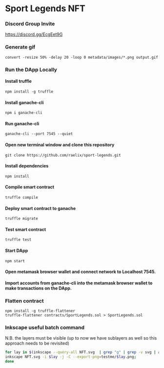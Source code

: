 # Sport Legends NFT

### Discord Group Invite

https://discord.gg/EcgEet9G

### Generate gif
```
convert -resize 50% -delay 20 -loop 0 metadata/images/*.png output.gif
```
### Run the DApp Locally
#### Install truffle
```
npm install -g truffle
```
#### Install ganache-cli
```
npm i ganache-cli
```
#### Run ganache-cli
```
ganache-cli --port 7545 --quiet
```
#### Open new terminal window and clone this repository
```
git clone https://github.com/raelix/sport-legends.git
```
#### Install dependencies
```
npm install
```
#### Compile smart contract
```
truffle compile
```
#### Deploy smart contract to ganache
```
truffle migrate
```
#### Test smart contract
```
truffle test
```
#### Start DApp
```
npm start
```
#### Open metamask browser wallet and connect network to Localhost 7545.
#### Import accounts from ganache-cli into the metamask browser wallet to make transactions on the DApp.

### Flatten contract
```
npm install -g truffle-flattener
truffle-flattener contracts/SportLegends.sol > SportLegends.sol
```


### Inkscape useful batch command
N.B. the layers must be visible (up to now we have sublayers as well so this approach needs to be revisited)
```bash
for lay in $(inkscape --query-all NFT.svg  | grep "g" | grep -v svg | awk -F, '{print $1}'); do 
inkscape NFT.svg -i $lay -j -C --export-png=testme/$lay.png; 
done
```